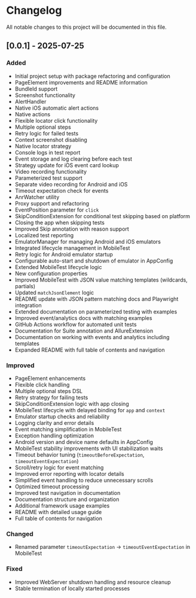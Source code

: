 # Changelog

All notable changes to this project will be documented in this file.

## [0.0.1] - 2025-07-25
### Added
- Initial project setup with package refactoring and configuration
- PageElement improvements and README information
- BundleId support
- Screenshot functionality
- AlertHandler
- Native iOS automatic alert actions
- Native actions
- Flexible locator click functionality
- Multiple optional steps
- Retry logic for failed tests
- Context screenshot disabling
- Native locator strategy
- Console logs in test report
- Event storage and log clearing before each test
- Strategy update for iOS event card lookup
- Video recording functionality
- Parameterized test support
- Separate video recording for Android and iOS
- Timeout expectation check for events
- AnrWatcher utility
- Proxy support and refactoring
- EventPosition parameter for `click`
- SkipConditionExtension for conditional test skipping based on platform
- Closing the app when skipping tests
- Improved Skip annotation with reason support
- Localized test reporting
- EmulatorManager for managing Android and iOS emulators
- Integrated lifecycle management in MobileTest
- Retry logic for Android emulator startup
- Configurable auto-start and shutdown of emulator in AppConfig
- Extended MobileTest lifecycle logic
- New configuration properties
- Improved MobileTest with JSON value matching templates (wildcards, partials)
- Updated `matchJsonElement` logic
- README update with JSON pattern matching docs and Playwright integration
- Extended documentation on parameterized testing with examples
- Improved event/analytics docs with matching examples
- GitHub Actions workflow for automated unit tests
- Documentation for Suite annotation and AllureExtension
- Documentation on working with events and analytics including templates
- Expanded README with full table of contents and navigation

### Improved
- PageElement enhancements
- Flexible click handling
- Multiple optional steps DSL
- Retry strategy for failing tests
- SkipConditionExtension logic with app closing
- MobileTest lifecycle with delayed binding for `app` and `context`
- Emulator startup checks and reliability
- Logging clarity and error details
- Event matching simplification in MobileTest
- Exception handling optimization
- Android version and device name defaults in AppConfig
- MobileTest stability improvements with UI stabilization waits
- Timeout behavior tuning (`timeoutBeforeExpectation`, `timeoutEventExpectation`)
- Scroll/retry logic for event matching
- Improved error reporting with locator details
- Simplified event handling to reduce unnecessary scrolls
- Optimized timeout processing
- Improved test navigation in documentation
- Documentation structure and organization
- Additional framework usage examples
- README with detailed usage guide
- Full table of contents for navigation

### Changed
- Renamed parameter `timeoutExpectation` → `timeoutEventExpectation` in MobileTest

### Fixed
- Improved WebServer shutdown handling and resource cleanup
- Stable termination of locally started processes